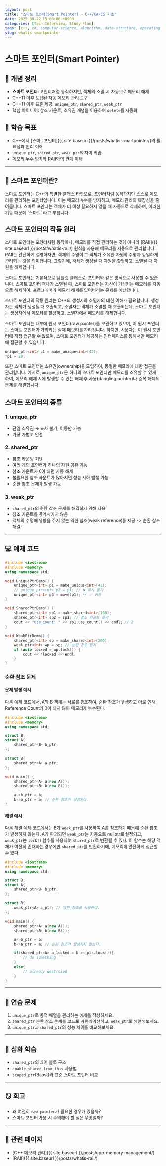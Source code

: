 ```yaml
---
layout: post
title: "스마트 포인터(Smart Pointer) - C++/C#/CS 기초"
date: 2025-09-22 15:00:00 +0900
categories: [Tech Interview, Study Plan]
tags: [c++, c#, computer-science, algorithm, data-structure, operating-system, network, database, design-pattern]
slug: whatis-smartpointer
---
```


# 스마트 포인터(Smart Pointer)

## 📌 개념 정리
- **스마트 포인터**: 포인터처럼 동작하지만, 객체의 소멸 시 자동으로 메모리 해제  
- C++11 이후 도입된 자동 메모리 관리 도구
- C++11 이후 표준 제공: `unique_ptr`, `shared_ptr`, `weak_ptr`  
- 핵심 아이디어: 참조 카운트, 소유권 개념을 이용하여 `delete`를 자동화  

## 📌 학습 목표
- C++에서 [스마트포인터]({{ site.baseurl }}/posts/whatis-smartpointer/)의 필요성과 원리 이해  
- `unique_ptr`, `shared_ptr`, `weak_ptr`의 차이 학습  
- 메모리 누수 방지와 RAII와의 관계 이해  


---

## 📝 스마트 포인터란?

스마트 포인터는 C++의 특별한 클래스 타입으로, 포인터처럼 동작하지만 스스로 메모리를 관리하는 포인터입니다.
이는 메모리 누수를 방지하고, 메모리 관리의 복잡성을 줄여줍니다.
스마트 포인터는 객체가 더 이상 필요하지 않을 때 자동으로 삭제하며, 이러한 기능 때문에 '스마트' 라고 부릅니다.


## 스마트 포인터의 작동 원리

스마트 포인터는 포인터처럼 동작하나, 메모리를 직접 관리하는 것이 아니라 [RAII]({{ site.baseurl }}/posts/whatis-raii/) 원칙을 사용해 메모리를 자동으로 관리합니다. 
RAII는 간단하게 설명하자면, 객체의 수명이 그 객체가 소유한 자원의 수명과 동일하게 관리되는 것을 의미합니다. 그렇기에, 객체가 생성될 때 자원을 할당하고, 소멸될 때 자원을 해제합니다.

스마트 포인터는 기본적으로 템플릿 클래스로, 포인터와 같은 방식으로 사용할 수 있습니다. 스마트 포인터 객체가 소멸될 때, 스마트 포인터는 자신이 가리키는 메모리를 자동으로 해제하여, 프로그래머가 메모리 해제를 잊어버리는 문제를 예방합니다. 

스마트 포인터의 작동 원리는 C++의 생성자와 소멸자의 대한 이해가 필요합니다.
생성자는 객체가 생성될 때 호출되고, 소멸자는 객체가 소멸할 때 호출되는데, 스마트 포인터는 생성자에서 메모리를 할당하고, 소멸자에서 메모리를 해제합니다.

스마트 포인터는 내부에 원시 포인터(raw pointer)를 보관하고 있으며, 이 원시 포인터는 스마트 포인터가 가리키는 실제 메모리를 가리킵니다. 하지만, 사용자는 이 원시 포인터에 직접 접근할 수 없으며, 스마트 포인터가 제공하는 인터페이스를 통해서만 메모리에 접근할 수 있습니다.

```cpp
unique_ptr<int> p1 = make_unique<int>(42);
*p1 = 20;
```

또한 스마트 포인터는 소유권(ownership)을 도입하여, 동일한 메모리에 대한 접근을 관리합니다.
예시로, `unique_ptr`은 하나의 스마트 포인터만 메모리를 소유할 수 있게 하여, 메모리 해제 시에 발생할 수 있는 해제 후 사용(dangling pointer)나 중복 해제의 문제를 해결합니다.


## 스마트 포인터의 종류

### 1. unique_ptr
- 단일 소유권 → 복사 불가, 이동만 가능  
- 가장 가볍고 안전  

### 2. shared_ptr
- 참조 카운팅 기반  
- 여러 개의 포인터가 하나의 자원 공유 가능  
- 참조 카운트가 0이 되면 자동 해제  
- 불필요한 참조 카운트가 많아지면 성능 저하 발생 가능
- 순환 참조 문제가 발생 가능

### 3. weak_ptr
- `shared_ptr`의 순환 참조 문제를 해결하기 위해 사용  
- 참조 카운트를 증가시키지 않음  
- 객체의 수명에 영향을 주지 않는 약한 참조(weak reference)를 제공 -> 순환 참조 해결!

---

## 💻 예제 코드
```cpp
#include <iostream>
#include <memory>
using namespace std;

void UniquePtrDemo() {
    unique_ptr<int> p1 = make_unique<int>(42);
    // unique_ptr<int> p2 = p1; // ❌ 복사 불가
    unique_ptr<int> p3 = move(p1); // ✅ 이동
}

void SharedPtrDemo() {
    shared_ptr<int> sp1 = make_shared<int>(100);
    shared_ptr<int> sp2 = sp1; // 참조 카운트 증가
    cout << "use_count: " << sp1.use_count() << endl; // 2
}

void WeakPtrDemo() {
    shared_ptr<int> sp = make_shared<int>(200);
    weak_ptr<int> wp = sp; // 순환 참조 방지
    if (auto locked = wp.lock()) {
        cout << *locked << endl;
    }
}
```


### 순환 참조 문제

#### 문제 발생 예시

다음 예제 코드에서, A와 B 객체는 서로를 참조하여, 순환 참조가 발생하고 이로 인해 Reference Count가 0이 되지 않아 메모리가 누수된다.

```cpp
#include <iostream>
#include <memory>
using namespace std;

struct B;
struct A{
    shared_ptr<B> b_ptr;
};

struct B{
    shared_ptr<A> a_ptr;
};

void main() {
    shared_ptr<A> a(new A());
    shared_ptr<B> b(new B());

    a->b_ptr = b;
    b->a_ptr = a; // 순환 참조가 생성된다.
}
```

#### 해결 예시

다음 해결 예제 코드에서는 B가 `weak_ptr`를 사용하여 A를 참조하기 때문에 순환 참조가 발생하지 않는다.
A가 파괴되면 `weak_ptr`는 자동으로 nullptr로 설정되고, `weak_ptr`는 `lock()` 함수를 사용하여 `shared_ptr`로 변환될 수 있다.
이 함수는 해당 객체가 여전히 존재하는 경우에만 `shared_ptr`를 반환하기에, 메모리에 안전하게 접근할 수 있다. 

```cpp
#include <iostream>
#include <memory>
using namespace std;

struct B;
struct A{
    shared_ptr<B> b_ptr;
};

struct B{
    weak_ptr<A> a_ptr; // 약한 참조를 사용한다.
};

void main() {
    shared_ptr<A> a(new A());
    shared_ptr<B> b(new B());

    a->b_ptr = b;
    b->a_ptr = a; // 순환 참조가 발생하지 않는다.

    if(shared_ptr<A> a_locked = b->a_ptr.lock()){
        // do something
    }
    else{
        // already destroied
    }
}
```

---

## 🎯 연습 문제
1. `unique_ptr`로 동적 배열을 관리하는 예제를 작성하세요.  
2. `shared_ptr` 순환 참조 문제를 코드로 시뮬레이션하고, `weak_ptr`로 해결해보세요.  
3. `unique_ptr`과 `shared_ptr`의 성능 차이를 비교해보세요.  

---

## 🔎 심화 학습
- `shared_ptr`의 제어 블록 구조  
- `enable_shared_from_this` 사용법  
- `scoped_ptr`(Boost)와 표준 스마트 포인터 비교  

---

## 🪞 회고
- 왜 여전히 `raw pointer`가 필요한 경우가 있을까?  
- 스마트 포인터 사용 시 주의해야 할 점은 무엇일까?  

---

## 🔗 관련 페이지
- [C++ 메모리 관리]({{ site.baseurl }}/posts/cpp-memory-management/)  
- [RAII]({{ site.baseurl }}/posts/whatis-raii/)  